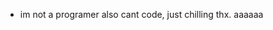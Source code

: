 - im not a programer also cant code, just chilling thx.
aaaaaa
<!---
TheNoobOneee/TheNoobOneee is a ✨ special ✨ repository because its `README.md` (this file) appears on your GitHub profile.
You can click the Preview link to take a look at your changes.
--->
